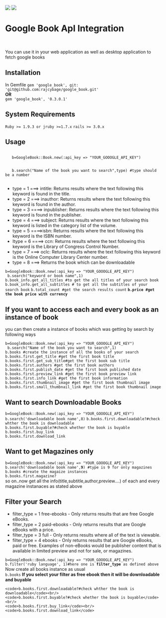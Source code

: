 <html>
<head>
<title>Google Book API Integration</title>
</head>
<body>

<div>
<a href = "https://codeclimate.com/repos/51fa3a5356b102601a00d3e1/feed"><img src="https://codeclimate.com/repos/51fa3a5356b102601a00d3e1/badges/8db2d24d585c3d2ac1f1/gpa.png" /></a>
 <a href = "https://travis-ci.org/rajcybage/google_book"><img src= "https://travis-ci.org/rajcybage/google_book.png"/></a>
</div>

<h1>Google Book ApI Integration</h1><br/>
<p>You can use it in your web application as well as desktop application to fetch google books</p>
<div>
   <h2>Installation</h2>
    <p>In Gemfile
    <code>gem 'google_book', git: 'git@github.com:rajcybage/google_book.git'</code><br/>
    <span><b>OR</b></span><br/>
    <code>gem 'google_book', '0.3.0.1'</code>
    </p>
</div>
<div>
 <h2>System Requirements</h2>
 <code>Ruby >= 1.9.3 or jruby >=1.7.x</code>
 <code>rails >= 3.0.x</code>
</div> 

<div>
 <h2>Usage</h2>
 <p>
 <code>
   b=GoogleBook::Book.new(:api_key => "YOUR_GOOOGLE_API_KEY")
 </code><br/>
 <code>
   b.search("Name of the book you want to search",type) #type should be a number
 </code>
 </p>
  <ul>
   <li> type = 1 ===> intitle: Returns results where the text following this keyword is found in the title.</li>
   <li> type = 2  ===> inauthor: Returns results where the text following this keyword is found in the author.</li>
   <li> type = 3 ====> inpublisher: Returns results where the text following this keyword is found in the publisher.</li>
   <li>type = 4 ===> subject: Returns results where the text following this keyword is listed in the category list of the volume.</li>
   <li>type = 5 ====>isbn: Returns results where the text following this keyword is the ISBN number.</li>
   <li>ltype = 6 ====> ccn: Returns results where the text following this keyword is the Library of Congress Control Number.</li>
   <li>type = 7 ===> oclc: Returns results where the text following this keyword is the Online Computer Library Center number.
   <li> type = 8 ===> Returns the book which can be downloadable</li>
   </li>
  </ul>
  <p>
   <code>b=GoogleBook::Book.new(:api_key => "YOUR_GOOOGLE_API_KEY")</code> <br/>
   <code> b.search("keyword or book name",1)</code> <br/> 
   <code>b.book_info.get_all_titles #to get the all titles of your search book</code> <br/> 
   <code>b.book_info.get_all_subtitles # to get all the subtitles of your search book</code>
   <code>b.total_count #get the search results count</code>
   <code><b>b.price #get the book price with currency</b></code>
   </p>


</div>

<h2>If you want to access each and every book as an instance of book</h2>
<p>you can then create a instance of books which was getting by search by following ways</p>
<div>
   <code>b=GoogleBook::Book.new(:api_key => "YOUR_GOOOGLE_API_KEY")</code> <br/>
   <code> b.search("Name of the book you want to search",1)</code> <br/>
   <code>b.books #create the instance of all the books of your search</code><br/>
   <code>b.books.first.get_title #get the first book title</code><br/>
   <code>b.books.first.get_sub_title#get the first book sub title</code><br/>
   <code>b.books.first.authors #get the first book authors</code><br/>
   <code>b.books.first.publish_date #get the first book published date</code><br/>
   <code>b.books.first.preview_link #get the first book preview link</code><br/>
   <code>b.books.first.info_link #get the first book information</code><br/>
   <code>b.books.first.thumbnail_image #get the first book thumbnail image</code><br/>
   <code>b.books.first.small_thumbnail_link #get the first book thumbnail image</code><br/>
</div>




<h2>Want to search Downloadable Books</h2>
<p>
 <div>
   <code>b=GoogleBook::Book.new(:api_key => "YOUR_GOOOGLE_API_KEY")</code> <br/>
   <code>b.search('downloadable book name',8)</code>
   <code>b.books.first.downloadable?#check whther the book is downloadable</code><br/>
   <code>b.books.first.buyable?#check whether the book is buyable</code><br/>
   <code>b.books.first.buy_link</code><br/>
   <code>b.books.first.download_link</code>
 </div>
</p>


<h2>Want to get Magazines only</h2>
<p>
<div>
   <code>b=GoogleBook::Book.new(:api_key => "YOUR_GOOOGLE_API_KEY")</code> <br/>
   <code>b.search('downloadable book name',<b>9</b>) #type is 9 for only magazines</code>
   <code>b.books #create the magaize instances</code><br/>
   <code>b.books.first.magazine?</code><br/>
  <span> so on..now get all the info(title,subtitle,author,preview....) of each and every magazine instanaces as stated above</span>
</div>
</p>
<h2>Filter your Search</h2>
<p>
  <div>
    <ul>
      <li> filter_type = 1 free-ebooks - Only returns results that are free Google eBooks.</li>
      <li> filter_type = 2 paid-ebooks - Only returns results that are Google eBooks with a price.</li>
      <li> filter_type = 3 full - Only returns results where all of the text is viewable.</li>
      <li> filter_type = 4 ebooks - Only returns results that are Google eBooks, paid or free. 
      Examples of non-eBooks would be publisher content that is available in limited preview and not for sale, 
      or magazines.</li>
    </ul>
  </div>

  <div>
    <code>b=GoogleBook::Book.new(:api_key => "YOUR_GOOOGLE_API_KEY")</code><br/>
    <code>b.filter('ruby language', 1)#here one is <b>filter_type</b> as defined above</code><br/>
    <span>Now create all books instance as usual</span><br/>
    <code>b.books</code>
    <span><b>If you select your filter as free ebook then it will be downloadable and buyable</b></span><br/>
    
    <code>b.books.first.downloadable?#check whther the book is downloadable</code><br/>
    <code>b.books.first.buyable?#check whether the book is buyable</code><br/>
    <code>b.books.first.buy_link</code><br/>
    <code>b.books.first.download_link</code>
 
  </div>
</p>


</body>
</html>
